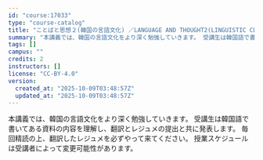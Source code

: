 ```yaml
---
id: "course:17033"
type: "course-catalog"
title: "ことばと思想２(韓国の言語文化) ／LANGUAGE AND THOUGHT2(LINGUISTIC CULTURE OF KOREA)"
summary: "本講義では、韓国の言語文化をより深く勉強していきます。 受講生は韓国語で書いてある資料の内容を理解し、翻訳とレジュメの提出と共に発表します。 毎回精読の上、翻訳したレジュメを必ずやって来てください。 授業スケジュールは受講者によって変更可能…"
tags: []
campus: ""
credits: 2
instructors: []
license: "CC-BY-4.0"
version:
  created_at: "2025-10-09T03:48:57Z"
  updated_at: "2025-10-09T03:48:57Z"
---
```

本講義では、韓国の言語文化をより深く勉強していきます。 受講生は韓国語で書いてある資料の内容を理解し、翻訳とレジュメの提出と共に発表します。 毎回精読の上、翻訳したレジュメを必ずやって来てください。 授業スケジュールは受講者によって変更可能性があります。
